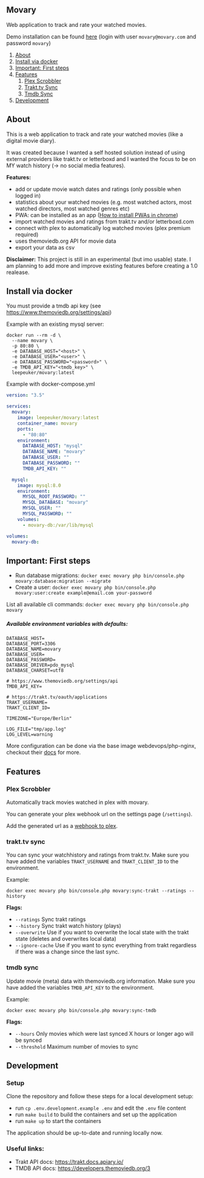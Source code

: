 ## Movary

Web application to track and rate your watched movies.

Demo installation can be found [here](https://movary-demo.leepeuker.dev/) (login with user `movary@movary.com` and password `movary`)

1. [About](#install-via-docker)
2. [Install via docker](#install-via-docker)
3. [Important: First steps](#important-first-steps)
4. [Features](#features)
   1. [Plex Scrobbler](#plex-scrobbler)
   2. [Trakt.tv Sync](#trakttv-sync)
   3. [Tmdb Sync](#tmdb-sync)
5. [Development](#development)

<a name="#about"></a>
## About
This is a web application to track and rate your watched movies (like a digital movie diary).

It was created because I wanted a self hosted solution instead of using external providers like trakt.tv or letterboxd and I wanted the focus to be on MY watch history (-> no social media features).

**Features:**
- add or update movie watch dates and ratings (only possible when logged in)
- statistics about your watched movies (e.g. most watched actors, most watched directors, most watched genres etc)
- PWA: can be installed as an app ([How to install PWAs in chrome](https://support.google.com/chrome/answer/9658361?hl=en&co=GENIE.Platform%3DAndroid&oco=1))
- import watched movies and ratings from trakt.tv and/or letterboxd.com
- connect with plex to automatically log watched movies (plex premium required)
- uses themoviedb.org API for movie data
- export your data as csv

**Disclaimer:** This project is still in an experimental (but imo usable) state. I am planning to add more and improve existing features before creating a 1.0 realease.

<a name="#install-via-docker"></a>
## Install via docker

You must provide a tmdb api key (see https://www.themoviedb.org/settings/api)

Example with an existing mysql server:

```shell
docker run --rm -d \
  --name movary \
  -p 80:80 \
  -e DATABASE_HOST="<host>" \
  -e DATABASE_USER="<user>" \
  -e DATABASE_PASSWORD="<password>" \
  -e TMDB_API_KEY="<tmdb_key>" \
  leepeuker/movary:latest
```

Example with docker-compose.yml

```yml
version: "3.5"

services:
  movary:
    image: leepeuker/movary:latest
    container_name: movary
    ports:
      - "80:80"
    environment:
      DATABASE_HOST: "mysql"
      DATABASE_NAME: "movary"
      DATABASE_USER: ""
      DATABASE_PASSWORD: ""
      TMDB_API_KEY: ""

  mysql:
    image: mysql:8.0
    environment:
      MYSQL_ROOT_PASSWORD: ""
      MYSQL_DATABASE: "movary"
      MYSQL_USER: ""
      MYSQL_PASSWORD: ""
    volumes:
      - movary-db:/var/lib/mysql

volumes:
  movary-db:
```

<a name="#important-first-steps"></a>
## Important: First steps

- Run database migrations: `docker exec movary php bin/console.php movary:database:migration --migrate`
- Create a user: `docker exec movary php bin/console.php movary:user:create example@email.com your-password`

List all available cli commands: `docker exec movary php bin/console.php movary`

##### Available environment variables with defaults:

```
DATABASE_HOST=
DATABASE_PORT=3306
DATABASE_NAME=movary
DATABASE_USER=
DATABASE_PASSWORD=
DATABASE_DRIVER=pdo_mysql
DATABASE_CHARSET=utf8

# https://www.themoviedb.org/settings/api
TMDB_API_KEY= 

# https://trakt.tv/oauth/applications
TRAKT_USERNAME=
TRAKT_CLIENT_ID=

TIMEZONE="Europe/Berlin"

LOG_FILE="tmp/app.log"
LOG_LEVEL=warning
``` 

More configuration can be done via the base image webdevops/php-nginx, checkout their [docs](https://dockerfile.readthedocs.io/en/latest/content/DockerImages/dockerfiles/php-nginx.html) for more.

<a name="#features"></a>
## Features

<a name="#plex-scrobbler"></a>
### Plex Scrobbler

Automatically track movies watched in plex with movary.

You can generate your plex webhook url on the settings page (`/settings`).

Add the generated url as a [webhook to plex](https://support.plex.tv/articles/115002267687-webhooks/).

<a name="#trakttv-sync"></a>
### trakt.tv sync

You can sync your watchhistory and ratings from trakt.tv.
Make sure you have added the variables `TRAKT_USERNAME` and `TRAKT_CLIENT_ID` to the environment.

Example:

`docker exec movary php bin/console.php movary:sync-trakt --ratings --history`

**Flags:**

- `--ratings`
  Sync trakt ratings
- `--history`
  Sync trakt watch history (plays)
- `--overwrite`
  Use if you want to overwrite the local state with the trakt state (deletes and overwrites local data)
- `--ignore-cache`
  Use if you want to sync everything from trakt regardless if there was a change since the last sync.

<a name="#tmdb-sync"></a>
### tmdb sync

Update movie (meta) data with themoviedb.org information.
Make sure you have added the variables `TMDB_API_KEY` to the environment.

Example:

`docker exec movary php bin/console.php movary:sync-tmdb`

**Flags:**

- `--hours`
  Only movies which were last synced X hours or longer ago will be synced
- `--threshold`
  Maximum number of movies to sync

<a name="#development"></a>
## Development

### Setup

Clone the repository and follow these steps for a local development setup:

- run `cp .env.development.example .env` and edit the `.env` file content
- run `make build` to build the containers and set up the application
- run `make up` to start the containers

The application should be up-to-date and running locally now.

### Useful links:

- Trakt API docs: https://trakt.docs.apiary.io/
- TMDB API docs: https://developers.themoviedb.org/3
